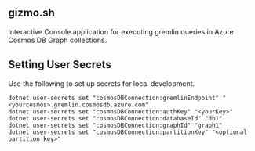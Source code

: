 ## gizmo.sh

Interactive Console application for executing gremlin queries in Azure Cosmos DB Graph collections.

## Setting User Secrets

Use the following to set up secrets for local development.

```dotnet user-secrets set "cosmosDBConnection::documentEndpoint" "https://<yourcosmos>.documents.azure.com:443/"
dotnet user-secrets set "cosmosDBConnection:gremlinEndpoint" "<yourcosmos>.gremlin.cosmosdb.azure.com"
dotnet user-secrets set "cosmosDBConnection:authKey" "<yourKey>"
dotnet user-secrets set "cosmosDBConnection:databaseId" "db1"
dotnet user-secrets set "cosmosDBConnection:graphId" "graph1"
dotnet user-secrets set "cosmosDBConnection:partitionKey" "<optional partition key>"
```
